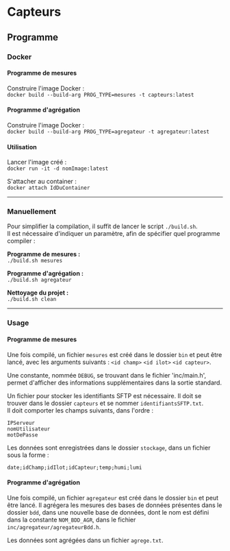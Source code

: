 # Capteurs
## Programme
### Docker
#### Programme de mesures
Construire l'image Docker :  
`docker build --build-arg PROG_TYPE=mesures -t capteurs:latest`

#### Programme d'agrégation
Construire l'image Docker :  
`docker build --build-arg PROG_TYPE=agregateur -t agregateur:latest`

#### Utilisation
Lancer l'image créé :  
`docker run -it -d nomImage:latest`

S'attacher au container :  
`docker attach IdDuContainer`

---
### Manuellement
Pour simplifier la compilation, il suffit de lancer le script `./build.sh`.  
Il est nécessaire d'indiquer un paramètre, afin de spécifier quel programme
compiler :

**Programme de mesures :**  
`./build.sh mesures`

**Programme d'agrégation :**  
`./build.sh agregateur`

**Nettoyage du projet :**  
`./build.sh clean`

---
### Usage
#### Programme de mesures
Une fois compilé, un fichier `mesures` est créé dans le dossier `bin` et
peut être lancé, avec les arguments suivants : `<id champ>` `<id ilot>`
`<id capteur>`.

Une constante, nommée `DEBUG`, se trouvant dans le fichier 'inc/main.h', permet
d'afficher des informations supplémentaires dans la sortie standard.


Un fichier pour stocker les identifiants SFTP est nécessaire. Il doit se trouver
dans le dossier `capteurs` et se nommer `identifiantsSFTP.txt`.  
Il doit comporter les champs suivants, dans l'ordre :  
```
IPServeur
nomUtilisateur
motDePasse
```

Les données sont enregistrées dans le dossier `stockage`, dans un fichier sous
la forme :  
```
date;idChamp;idIlot;idCapteur;temp;humi;lumi
```

#### Programme d'agrégation
Une fois compilé, un fichier `agregateur` est créé dans le dossier `bin` et
peut être lancé.
Il agrégera les mesures des bases de données présentes dans le dossier `bdd`,
dans une nouvelle base de données, dont le nom est défini dans la constante
`NOM_BDD_AGR`, dans le fichier `inc/agregateur/agregateurBdd.h`.

Les données sont agrégées dans un fichier `agrege.txt`.